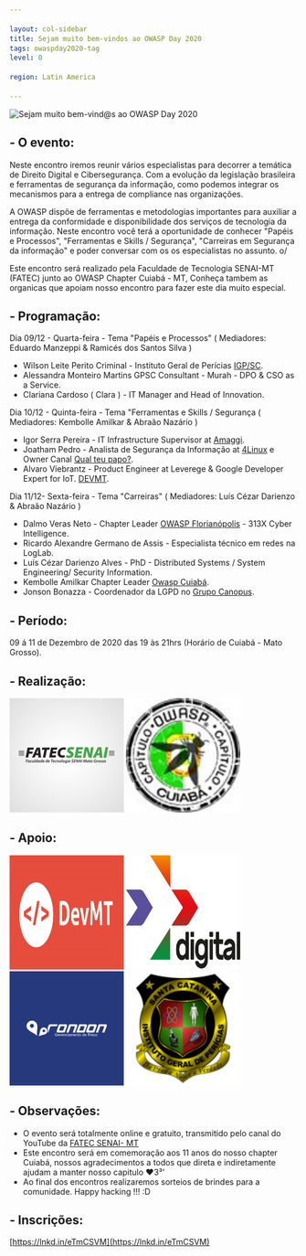 ```yaml
---

layout: col-sidebar
title: Sejam muito bem-vindos ao OWASP Day 2020
tags: owaspday2020-tag
level: 0

region: Latin America

---
```

 
![Sejam muito bem-vind@s ao OWASP Day 2020](assets/images/logo.png)

## - O evento:  
Neste encontro iremos reunir vários especialistas para decorrer a temática de Direito Digital e Cibersegurança. 
Com a evolução da legislação brasileira e ferramentas de segurança da informação, como podemos integrar os mecanismos para a entrega de compliance nas organizações. 

A OWASP dispõe de ferramentas e metodologias importantes para auxiliar a entrega da conformidade e disponibilidade dos serviços de tecnologia da informação. Neste encontro você terá a oportunidade de conhecer "Papéis e Processos", "Ferramentas e Skills / Segurança", "Carreiras em Segurança da informação" e poder conversar com os os especialistas no assunto. o/ 

Este encontro será realizado pela Faculdade de Tecnologia SENAI-MT (FATEC) junto ao OWASP Chapter Cuiabá - MT, Conheça tambem as organicas que apoiam nosso encontro para fazer este dia muito especial. 


## - Programação:  

Dia 09/12 - Quarta-feira - Tema "Papéis e Processos" ( Mediadores: Eduardo Manzeppi & Ramicés dos Santos Silva )

- Wilson Leite Perito Criminal - Instituto Geral de Perícias [IGP/SC](https://www.igp.sc.gov.br). 
- Alessandra Monteiro Martins GPSC Consultant - Murah - DPO & CSO as a Service.
- Clariana Cardoso ( Clara ) -  IT Manager and Head of Innovation. 


Dia 10/12 - Quinta-feira - Tema "Ferramentas e Skills / Segurança ( Mediadores: Kembolle Amilkar & Abraão Nazário )

- Igor Serra Pereira - IT Infrastructure Supervisor at [Amaggi](https://www.amaggi.com.br).
- Joatham Pedro - Analista de Segurança da Informação at [4Linux](https://4linux.com.br) e Owner Canal [Qual teu papo?](https://www.youtube.com/c/QualTeuPapo).  
- Alvaro Viebrantz - Product Engineer at Leverege & Google Developer Expert for IoT. [DEVMT](https://github.com/devmatogrosso).

Dia 11/12- Sexta-feira - Tema "Carreiras" ( Mediadores: Luís Cézar Darienzo & Abraão Nazário )

- Dalmo Veras Neto - Chapter Leader [OWASP Florianópolis](https://owasp.org/www-chapter-florianopolis) - 313X Cyber Intelligence.
- Ricardo Alexandre Germano de Assis - Especialista técnico em redes na LogLab.
- Luís Cézar Darienzo Alves - PhD - Distributed Systems / System Engineering/ Security Information.
- Kembolle Amilkar  Chapter Leader [Owasp Cuiabá](https://owasp.org/www-chapter-cuiaba).
- Jonson Bonazza - Coordenador da LGPD no [Grupo Canopus](https://www.grupocanopus.com.br).


## - Período:   
09 á 11 de Dezembro de 2020 das 19 às 21hrs (Horário de Cuiabá - Mato Grosso).﻿

## - Realização: 
<img src="assets/images/fatec.png" height="200" width="200"> <img src="assets/images/owasp-cba.jpeg" height="200" width="200">

## - Apoio: 
<img src="assets/images/devmt.jpg" height="200" width="200"> <img src="assets/images/lume+.jpeg" height="200" width="200"> <img src="assets/images/rondon.png" height="200" width="200"> <img src="assets/images/igpsc.png" height="200" width="200"> 

## - Observações:
- O evento será totalmente online e gratuito, transmitido pelo canal do YouTube da [FATEC SENAI- MT](https://www.youtube.com/c/FatecSenaiMatoGrosso)
- Este encontro será em comemoração aos 11 anos do nosso chapter Cuiabá, nossos agradecimentos a todos que direta e indiretamente ajudam a manter nosso capitulo :heart:3³' 
- Ao final dos encontros realizaremos sorteios de brindes para a comunidade. Happy hacking !!! :D 
  
## - Inscrições: 
[https://lnkd.in/eTmCSVM](https://lnkd.in/eTmCSVM)